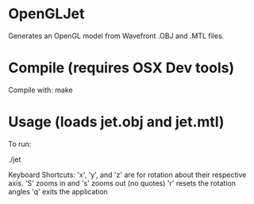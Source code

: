 OpenGLJet
=========

Generates an OpenGL model from Wavefront .OBJ and .MTL files.

Compile (requires OSX Dev tools)
=========
Compile with:
make

Usage (loads jet.obj and jet.mtl)
========
To run:

./jet

Keyboard Shortcuts:
'x', 'y', and 'z' are for rotation about their respective axis.
'S' zooms in and 's' zooms out (no quotes)
'r' resets the rotation angles
'q' exits the application

